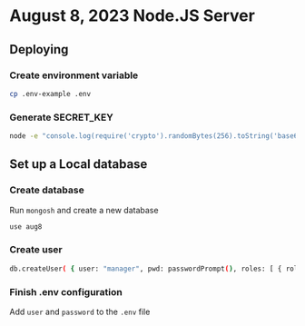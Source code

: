 # August 8, 2023 Node.JS Server 

## Deploying

### Create environment variable

```sh
cp .env-example .env
```

### Generate SECRET_KEY

```sh
node -e "console.log(require('crypto').randomBytes(256).toString('base64'));"
```

## Set up a Local database
### Create database

Run `mongosh` and create a new database 
```sh
use aug8
```

### Create user

```sh
db.createUser( { user: "manager", pwd: passwordPrompt(), roles: [ { role: "dbOwner", db: "aug8" }] })
```

### Finish .env configuration

Add `user` and `password` to the `.env` file

